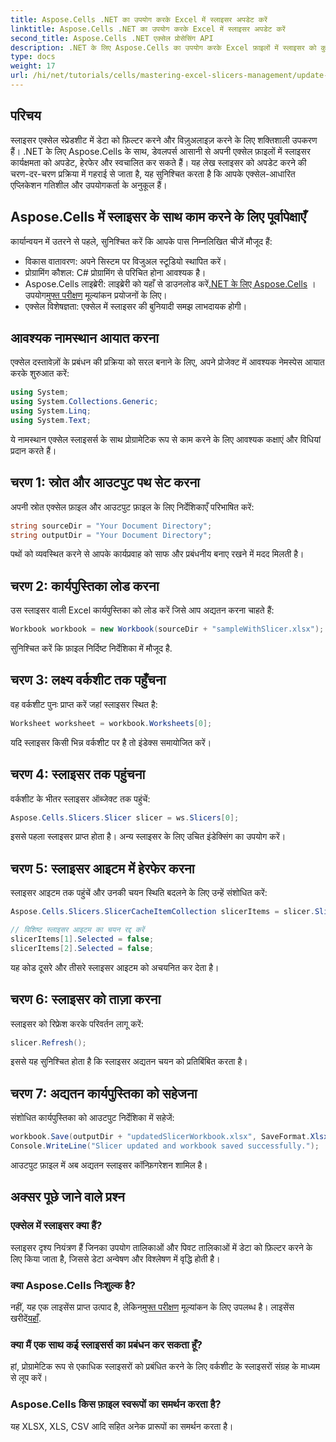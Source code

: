 ```yaml
---
title: Aspose.Cells .NET का उपयोग करके Excel में स्लाइसर अपडेट करें
linktitle: Aspose.Cells .NET का उपयोग करके Excel में स्लाइसर अपडेट करें
second_title: Aspose.Cells .NET एक्सेल प्रोसेसिंग API
description: .NET के लिए Aspose.Cells का उपयोग करके Excel फ़ाइलों में स्लाइसर को कुशलतापूर्वक अपडेट करने का तरीका जानें। यह व्यापक गाइड आपको प्रत्येक चरण के माध्यम से चलता है।
type: docs
weight: 17
url: /hi/net/tutorials/cells/mastering-excel-slicers-management/update-slicers-in-excel/
---
```

## परिचय

स्लाइसर एक्सेल स्प्रेडशीट में डेटा को फ़िल्टर करने और विज़ुअलाइज़ करने के लिए शक्तिशाली उपकरण हैं। .NET के लिए Aspose.Cells के साथ, डेवलपर्स आसानी से अपनी एक्सेल फ़ाइलों में स्लाइसर कार्यक्षमता को अपडेट, हेरफेर और स्वचालित कर सकते हैं। यह लेख स्लाइसर को अपडेट करने की चरण-दर-चरण प्रक्रिया में गहराई से जाता है, यह सुनिश्चित करता है कि आपके एक्सेल-आधारित एप्लिकेशन गतिशील और उपयोगकर्ता के अनुकूल हैं।

## Aspose.Cells में स्लाइसर के साथ काम करने के लिए पूर्वापेक्षाएँ

कार्यान्वयन में उतरने से पहले, सुनिश्चित करें कि आपके पास निम्नलिखित चीजें मौजूद हैं:

- विकास वातावरण: अपने सिस्टम पर विजुअल स्टूडियो स्थापित करें।
- प्रोग्रामिंग कौशल: C# प्रोग्रामिंग से परिचित होना आवश्यक है।
- Aspose.Cells लाइब्रेरी: लाइब्रेरी को यहाँ से डाउनलोड करें[.NET के लिए Aspose.Cells](https://releases.aspose.com/cells/net/) । उपयोग[मुफ्त परीक्षण](https://releases.aspose.com/) मूल्यांकन प्रयोजनों के लिए।
- एक्सेल विशेषज्ञता: एक्सेल में स्लाइसर की बुनियादी समझ लाभदायक होगी।

## आवश्यक नामस्थान आयात करना

एक्सेल दस्तावेज़ों के प्रबंधन की प्रक्रिया को सरल बनाने के लिए, अपने प्रोजेक्ट में आवश्यक नेमस्पेस आयात करके शुरुआत करें:

```csharp
using System;
using System.Collections.Generic;
using System.Linq;
using System.Text;
```

ये नामस्थान एक्सेल स्लाइसर्स के साथ प्रोग्रामेटिक रूप से काम करने के लिए आवश्यक कक्षाएं और विधियां प्रदान करते हैं।

## चरण 1: स्रोत और आउटपुट पथ सेट करना

अपनी स्रोत एक्सेल फ़ाइल और आउटपुट फ़ाइल के लिए निर्देशिकाएँ परिभाषित करें:

```csharp
string sourceDir = "Your Document Directory";
string outputDir = "Your Document Directory";
```

पथों को व्यवस्थित करने से आपके कार्यप्रवाह को साफ और प्रबंधनीय बनाए रखने में मदद मिलती है।

## चरण 2: कार्यपुस्तिका लोड करना

उस स्लाइसर वाली Excel कार्यपुस्तिका को लोड करें जिसे आप अद्यतन करना चाहते हैं:

```csharp
Workbook workbook = new Workbook(sourceDir + "sampleWithSlicer.xlsx");
```

सुनिश्चित करें कि फ़ाइल निर्दिष्ट निर्देशिका में मौजूद है.

## चरण 3: लक्ष्य वर्कशीट तक पहुँचना

वह वर्कशीट पुनः प्राप्त करें जहां स्लाइसर स्थित है:

```csharp
Worksheet worksheet = workbook.Worksheets[0];
```

यदि स्लाइसर किसी भिन्न वर्कशीट पर है तो इंडेक्स समायोजित करें।

## चरण 4: स्लाइसर तक पहुंचना

वर्कशीट के भीतर स्लाइसर ऑब्जेक्ट तक पहुंचें:

```csharp
Aspose.Cells.Slicers.Slicer slicer = ws.Slicers[0];
```

इससे पहला स्लाइसर प्राप्त होता है। अन्य स्लाइसर के लिए उचित इंडेक्सिंग का उपयोग करें।

## चरण 5: स्लाइसर आइटम में हेरफेर करना

स्लाइसर आइटम तक पहुंचें और उनकी चयन स्थिति बदलने के लिए उन्हें संशोधित करें:

```csharp
Aspose.Cells.Slicers.SlicerCacheItemCollection slicerItems = slicer.SlicerCache.SlicerCacheItems;

// विशिष्ट स्लाइसर आइटम का चयन रद्द करें
slicerItems[1].Selected = false;
slicerItems[2].Selected = false;
```

यह कोड दूसरे और तीसरे स्लाइसर आइटम को अचयनित कर देता है।

## चरण 6: स्लाइसर को ताज़ा करना

स्लाइसर को रिफ्रेश करके परिवर्तन लागू करें:

```csharp
slicer.Refresh();
```

इससे यह सुनिश्चित होता है कि स्लाइसर अद्यतन चयन को प्रतिबिंबित करता है।

## चरण 7: अद्यतन कार्यपुस्तिका को सहेजना

संशोधित कार्यपुस्तिका को आउटपुट निर्देशिका में सहेजें:

```csharp
workbook.Save(outputDir + "updatedSlicerWorkbook.xlsx", SaveFormat.Xlsx);
Console.WriteLine("Slicer updated and workbook saved successfully.");
```

आउटपुट फ़ाइल में अब अद्यतन स्लाइसर कॉन्फ़िगरेशन शामिल है।

## अक्सर पूछे जाने वाले प्रश्न

### एक्सेल में स्लाइसर क्या हैं?

स्लाइसर दृश्य नियंत्रण हैं जिनका उपयोग तालिकाओं और पिवट तालिकाओं में डेटा को फ़िल्टर करने के लिए किया जाता है, जिससे डेटा अन्वेषण और विश्लेषण में वृद्धि होती है।

### क्या Aspose.Cells निःशुल्क है?

 नहीं, यह एक लाइसेंस प्राप्त उत्पाद है, लेकिन[मुफ्त परीक्षण](https://releases.aspose.com/) मूल्यांकन के लिए उपलब्ध है। लाइसेंस खरीदें[यहाँ](https://purchase.aspose.com/buy).

### क्या मैं एक साथ कई स्लाइसर्स का प्रबंधन कर सकता हूँ?

हां, प्रोग्रामेटिक रूप से एकाधिक स्लाइसरों को प्रबंधित करने के लिए वर्कशीट के स्लाइसरों संग्रह के माध्यम से लूप करें।

### Aspose.Cells किस फ़ाइल स्वरूपों का समर्थन करता है?

यह XLSX, XLS, CSV आदि सहित अनेक प्रारूपों का समर्थन करता है।